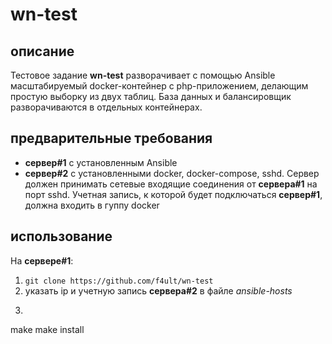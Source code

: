 # wn-test

## описание

Тестовое задание **wn-test** разворачивает с помощью Ansible масштабируемый docker-контейнер с php-приложением, делающим простую выборку из двух таблиц. База данных и балансировщик разворачиваются в отдельных контейнерах.

## предварительные требования

- **сервер\#1** с установленным Ansible
- **сервер\#2** с установленными docker, docker-compose, sshd. Сервер должен принимать сетевые входящие соединения от **сервера\#1** на порт sshd. Учетная запись, к которой будет подключаться **сервер\#1**, должна входить в гуппу docker

## использование

На **сервере\#1**:
1. ```git clone https://github.com/f4ult/wn-test```
2. указать ip и учетную запись **сервера\#2** в файле *ansible-hosts*
3. ```
make
make install
```



